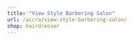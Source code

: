 ```yaml
---
title: "View Style Barbering Salon"
url: /accra/view-style-barbering-salon/
shop: hairdresser
---
```

